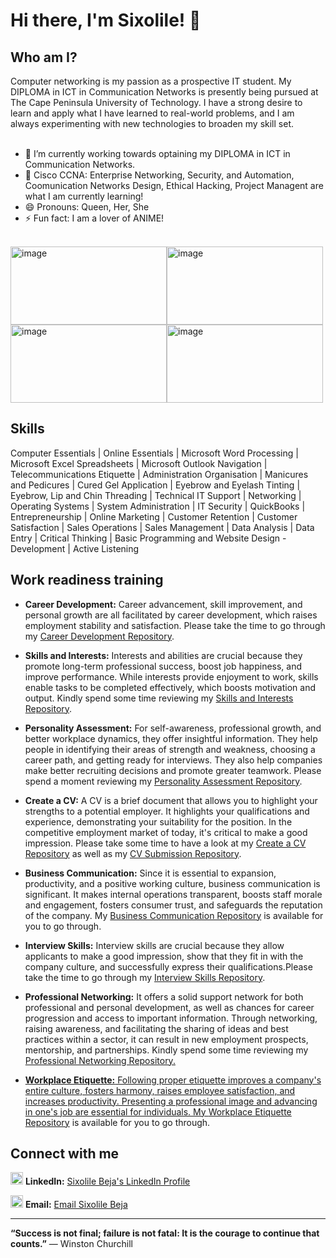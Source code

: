 # Hi there, I'm Sixolile! 👋

## Who am I?

Computer networking is my passion as a prospective IT student. My DIPLOMA in ICT in Communication Networks is presently being pursued at The Cape Peninsula University of Technology. I have a strong desire to learn and apply what I have learned to real-world problems, and I am always experimenting with new technologies to broaden my skill set.
<br>
<br>
*   🔭 I’m currently working towards optaining my DIPLOMA in ICT in Communication Networks.
*   🌱 Cisco CCNA: Enterprise Networking, Security, and Automation, Coomunication Networks Design, Ethical Hacking, Project Managent are what I am currently learning!
*   😄 Pronouns: Queen, Her, She
*   ⚡ Fun fact: I am a lover of ANIME!
<br>
<img width="250" height="125" alt="image" src="https://github.com/user-attachments/assets/7382de1f-6432-4011-8096-2f26c1ae8c2c" /><img width="250" height="125" alt="image" src="https://github.com/user-attachments/assets/7382de1f-6432-4011-8096-2f26c1ae8c2c" /><img width="250" height="125" alt="image" src="https://github.com/user-attachments/assets/7382de1f-6432-4011-8096-2f26c1ae8c2c" /><img width="250" height="125" alt="image" src="https://github.com/user-attachments/assets/7382de1f-6432-4011-8096-2f26c1ae8c2c" />

## Skills
Computer Essentials | Online Essentials | Microsoft Word Processing | Microsoft Excel Spreadsheets | Microsoft Outlook Navigation | Telecommunications Etiquette | Administration Organisation | Manicures and Pedicures | Cured Gel Application | Eyebrow and Eyelash Tinting | Eyebrow, Lip and Chin Threading | Technical IT Support | Networking | Operating Systems | System Administration | IT Security | QuickBooks | Entrepreneurship | Online Marketing | Customer Retention | Customer Satisfaction | Sales Operations | Sales Management | Data Analysis | Data Entry | Critical Thinking | Basic Programming and Website Design - Development | Active Listening

## Work readiness training

- **Career Development:** Career advancement, skill improvement, and personal growth are all facilitated by career development, which raises employment stability and satisfaction. Please take the time to go through my <a href="https://github.com/Sixolile213147912/Career-Development">Career Development Repository</a>.

- **Skills and Interests:** Interests and abilities are crucial because they promote long-term professional success, boost job happiness, and improve performance. While interests provide enjoyment to work, skills enable tasks to be completed effectively, which boosts motivation and output. Kindly spend some time reviewing my <a href="https://github.com/Sixolile213147912/Skills-and-Interests">Skills and Interests Repository</a>.
  
- **Personality Assessment:** For self-awareness, professional growth, and better workplace dynamics, they offer insightful information. They help people in identifying their areas of strength and weakness, choosing a career path, and getting ready for interviews. They also help companies make better recruiting decisions and promote greater teamwork. Please spend a moment reviewing my <a href="https://github.com/Sixolile213147912/Personality-Assessment">Personality Assessment Repository</a>.
  
- **Create a CV:** A CV is a brief document that allows you to highlight your strengths to a potential employer. It highlights your qualifications and experience, demonstrating your suitability for the position. In the competitive employment market of today, it's critical to make a good impression.
Please take some time to have a look at my <a href="https://github.com/Sixolile213147912/Create-a-CV">Create a CV Repository</a> as well as my <a href="https://github.com/Sixolile213147912/CV-Submission">CV Submission Repository</a>.
  
- **Business Communication:** Since it is essential to expansion, productivity, and a positive working culture, business communication is significant. It makes internal operations transparent, boosts staff morale and engagement, fosters consumer trust, and safeguards the reputation of the company. My <a href="https://github.com/Sixolile213147912/Business-Communication">Business Communication Repository</a> is available for you to go through.
  
- **Interview Skills:** Interview skills are crucial because they allow applicants to make a good impression, show that they fit in with the company culture, and successfully express their qualifications.Please take the time to go through my <a href="https://github.com/Sixolile213147912/Interview-Skills">Interview Skills Repository</a>.

- **Professional Networking:** It offers a solid support network for both professional and personal development, as well as chances for career progression and access to important information. Through networking, raising awareness, and facilitating the sharing of ideas and best practices within a sector, it can result in new employment prospects, mentorship, and partnerships. Kindly spend some time reviewing my <a href="https://github.com/Sixolile213147912/Professional-Networking">Professional Networking Repository.
  
- **Workplace Etiquette:** Following proper etiquette improves a company's entire culture, fosters harmony, raises employee satisfaction, and increases productivity. Presenting a professional image and advancing in one's job are essential for individuals. My <a href="https://github.com/Sixolile213147912/Workplace-Etiquette">Workplace Etiquette Repository</a> is available for you to go through.

## Connect with me

<img width="20" height="20" alt="image" src="https://github.com/user-attachments/assets/4c9a8054-8527-4de5-87b8-c00805d875d5" /> **LinkedIn:** <a href="https://www.linkedin.com/in/sixolile-beja-043237140/">Sixolile Beja's LinkedIn Profile</a>

<img width="20" height="20" alt="image" src="https://github.com/user-attachments/assets/03110bb5-8231-4566-9d7d-6815de24a31b" /> **Email:** <a href="mailto:213147912@mycput.ac.za">Email Sixolile Beja</a>

---

**“Success is not final; failure is not fatal: It is the courage to continue that counts.”** — Winston Churchill
